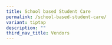 ```yaml
---
title: School based Student Care
permalink: /school-based-student-care/
variant: tiptap
description: ""
third_nav_title: Vendors
---
```

